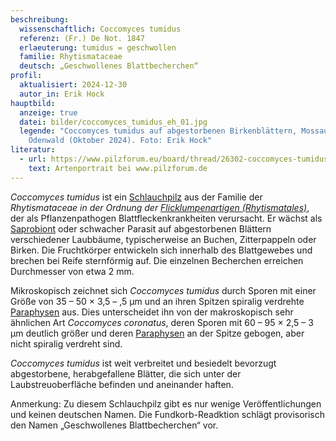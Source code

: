 ```yaml
---
beschreibung:
  wissenschaftlich: Coccomyces tumidus
  referenz: (Fr.) De Not. 1847
  erlaeuterung: tumidus = geschwollen
  familie: Rhytismataceae
  deutsch: „Geschwollenes Blattbecherchen“
profil:
  aktualisiert: 2024-12-30
  autor_in: Erik Hock
hauptbild:
  anzeige: true
  datei: bilder/coccomyces_tumidus_eh_01.jpg
  legende: "Coccomyces tumidus auf abgestorbenen Birkenblättern, Mossautal,
    Odenwald (Oktober 2024). Foto: Erik Hock"
literatur:
  - url: https://www.pilzforum.eu/board/thread/26302-coccomyces-tumidus-und-coronatus/
    text: Artenportrait bei www.pilzforum.de
---
```

*Coccomyces tumidus* ist ein [Schlauchpilz](Ascomyzeten "Glossar") aus der Familie der *Rhytismataceae in der Ordnung der [Flicklumpenartigen (Rhytismatales)](/verwandt/flicklumpenartige-rhytismatales)*, der als Pflanzenpathogen Blattfleckenkrankheiten verursacht. Er wächst als [Saprobiont](saprobiontisch "Glossar") oder schwacher Parasit auf abgestorbenen Blättern verschiedener Laubbäume, typischerweise an Buchen, Zitterpappeln oder Birken. Die Fruchtkörper entwickeln sich innerhalb des Blattgewebes und brechen bei Reife sternförmig auf. Die einzelnen Becherchen erreichen Durchmesser von etwa 2 mm.

Mikroskopisch zeichnet sich *Coccomyces tumidus* durch Sporen mit einer Größe von 35 – 50 × 3,5 – ,5 µm und an ihren Spitzen spiralig verdrehte [Paraphysen](Paraphyse "Glossar") aus. Dies unterscheidet ihn von der makroskopisch sehr ähnlichen Art *Coccomyces coronatus*, deren Sporen mit 60 – 95 × 2,5 – 3 µm deutlich größer und deren [Paraphysen](Paraphyse "Glossar") an der Spitze gebogen, aber nicht spiralig verdreht sind. 


*Coccomyces tumidus* ist weit verbreitet und besiedelt bevorzugt abgestorbene, herabgefallene Blätter, die sich unter der Laubstreuoberfläche befinden und aneinander haften.

Anmerkung: Zu diesem Schlauchpilz gibt es nur wenige Veröffentlichungen und keinen deutschen Namen. Die Fundkorb-Readktion schlägt provisorisch den Namen „Geschwollenes Blattbecherchen“ vor.